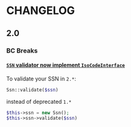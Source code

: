 # CHANGELOG

## 2.0

### BC Breaks

#### [`SSN` validator now implement `IsoCodeInterface`](https://github.com/ronanguilloux/IsoCodes/pull/73)

To validate your SSN in `2.*`:

```php
Ssn::validate($ssn)
```

instead of deprecated `1.*`

```php
$this->ssn = new Ssn();
$this->ssn->validate($ssn)
```

